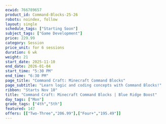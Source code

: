 ```yaml
---
ecwid: 766789657
product_id: Command-Blocks-25-26
robots: noindex, follow
layout: single
schedule_tags: ["Starting Soon"]
subject_tags: ["Game Development"]
price: 229.99
category: Session
price_unit: for 6 sessions
duration: 6 wk
weight: 21
start_date: 2025-11-10
end_date: 2026-01-04
start_time: "5:30 PM"
end_time: "6:30 PM"
page_title: "Command Craft: Minecraft Command Blocks"
page_subtitle: "Learn logic and coding concepts with Command Blocks!"
ribbon: "Starts Nov 10"
title: "Command Craft: Minecraft Command Blocks | Blue Ridge Boost"
day_tags: ["Mon"]
grade_tags: ["4th","5th"]
featured: 147
offers: [["Two-Three","206.99"],["Four+","195.49"]]
---
```


